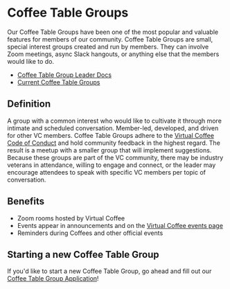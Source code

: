 # Coffee Table Groups

Our Coffee Table Groups have been one of the most popular and valuable features for members of our community. Coffee Table Groups are small, special interest groups created and run by members. They can involve Zoom meetings, async Slack hangouts, or anything else that the members would like to do.

- [Coffee Table Group Leader Docs](./guides/guide-to-leading-a-coffee-table-group.md)
- [Current Coffee Table Groups](./coffee-table-groups.md)

## Definition

A group with a common interest who would like to cultivate it through more intimate and scheduled conversation. Member-led, developed, and driven for other VC members. Coffee Table Groups adhere to the [Virtual Coffee Code of Conduct](https://virtualcoffee.io/code-of-conduct) and hold community feedback in the highest regard. The result is a meetup with a smaller group that will implement suggestions. Because these groups are part of the VC community, there may be industry veterans in attendance, willing to engage and connect, or the leader may encourage attendees to speak with specific VC members per topic of conversation.

## Benefits

- Zoom rooms hosted by Virtual Coffee
- Events appear in announcements and on the [Virtual Coffee events page](https://virtualcoffee.io/events)
- Reminders during Coffees and other official events

## Starting a new Coffee Table Group

If you'd like to start a new Coffee Table Group, go ahead and fill out our [Coffee Table Group Application](https://virtualcoffee.io/start-coffee-table-group)!
